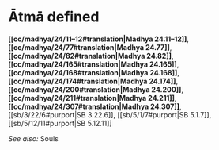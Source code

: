 # Ātmā defined

**[[cc/madhya/24/11–12#translation|Madhya 24.11–12]]**, **[[cc/madhya/24/77#translation|Madhya 24.77]]**, **[[cc/madhya/24/82#translation|Madhya 24.82]]**, **[[cc/madhya/24/165#translation|Madhya 24.165]]**, **[[cc/madhya/24/168#translation|Madhya 24.168]]**, **[[cc/madhya/24/174#translation|Madhya 24.174]]**, **[[cc/madhya/24/200#translation|Madhya 24.200]]**, **[[cc/madhya/24/211#translation|Madhya 24.211]]**, **[[cc/madhya/24/307#translation|Madhya 24.307]]**, [[sb/3/22/6#purport|SB 3.22.6]], [[sb/5/1/7#purport|SB 5.1.7]], [[sb/5/12/11#purport|SB 5.12.11]]


*See also:* Souls
